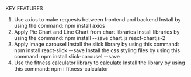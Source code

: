 KEY FEATURES

1. Use axios to make requests between frontend and backend
   Install by using the command: npm install axios
2. Apply Pie Chart and Line Chart from chart libraries
   Install libraries by using the command: npm install --save chart.js react-chartjs-2
3. Apply image carousel
   Install the slick library by using this command: npm install react-slick --save
   Install the css styling files by using this command: npm install slick-carousel --save
4. Use the fitness calculator library to calculate
   Install the library by using this command: npm i fitness-calculator
